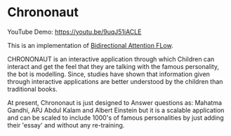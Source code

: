 # Chrononaut

YouTube Demo: https://youtu.be/9uqJ51iACLE

This is an implementation of [Bidirectional Attention FLow](https://arxiv.org/abs/1611.01603).

CHRONONAUT is an interactive application through which Children can interact and get the feel that they are talking with the famous personality, the bot is modelling. Since, studies have shown that information given through interactive applications are better understood by the children than traditional books. 

At present, Chrononaut is just designed to Answer questions as: Mahatma Gandhi, APJ Abdul Kalam and Albert Einstein but it is a scalable application and can be scaled to include 1000's of famous personalities by just adding their 'essay' and without any re-training.
